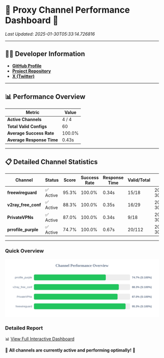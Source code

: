 # 🌟 Proxy Channel Performance Dashboard 🌟

_Last Updated: 2025-01-30T05:33:14.726816_

---

## 👩‍💻 Developer Information

- **[GitHub Profile](https://github.com/4n0nymou3)**  
- **[Project Repository](https://github.com/4n0nymou3/multi-proxy-config-fetcher)**  
- **[X (Twitter)](https://x.com/4n0nymou3)**  

---

## 📊 Performance Overview

| Metric                | Value       |
|-----------------------|-------------|
| **Active Channels**   | 4 / 4       |
| **Total Valid Configs** | 60          |
| **Average Success Rate** | 100.0%      |
| **Average Response Time** | 0.43s       |

---

## 📋 Detailed Channel Statistics

| Channel          | Status     | Score  | Success Rate | Response Time | Valid/Total | Last Success               |
|------------------|------------|--------|--------------|---------------|-------------|----------------------------|
| **freewireguard**  | ✅ Active  | 95.3%  | 100.0% | 0.34s         | 15/18       | 2025-01-30T05:33:14.724958 |
| **v2ray_free_conf**  | ✅ Active  | 88.3%  | 100.0% | 0.35s         | 16/29       | 2025-01-30T05:33:13.980638 |
| **PrivateVPNs**  | ✅ Active  | 87.0%  | 100.0% | 0.34s         | 9/18       | 2025-01-30T05:33:14.358288 |
| **prrofile_purple**  | ✅ Active  | 74.7%  | 100.0% | 0.67s         | 20/112       | 2025-01-30T05:33:13.559585 |

---

### Quick Overview
<div align="center">
  <a href="https://raw.githubusercontent.com/nullluser/NullRepo/refs/heads/main/assets/channel_stats_chart.svg">
    <img src="https://raw.githubusercontent.com/nullluser/NullRepo/refs/heads/main/assets/channel_stats_chart.svg" alt="Source Performance Statistics" width="800">
  </a>
</div>

### Detailed Report
📊 [View Full Interactive Dashboard](https://htmlpreview.github.io/?https://github.com/nullluser/NullRepo/blob/main/assets/performance_report.html)

🎉 **All channels are currently active and performing optimally!** 🎉
